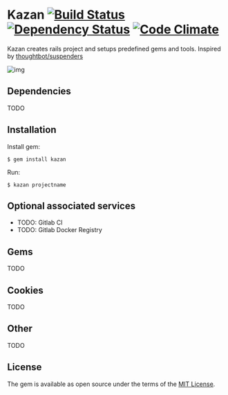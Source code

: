 # Kazan [![Build Status](https://travis-ci.org/khusnetdinov/kazan.svg?branch=master)](https://travis-ci.org/khusnetdinov/kazan) [![Dependency Status](https://gemnasium.com/badges/github.com/khusnetdinov/kazan.svg)](https://gemnasium.com/github.com/khusnetdinov/kazan) [![Code Climate](https://codeclimate.com/github/khusnetdinov/kazan/badges/gpa.svg)](https://codeclimate.com/github/khusnetdinov/kazan)

Kazan creates rails project and setups predefined gems and tools. Inspired by [thoughtbot/suspenders](https://github.com/thoughtbot/suspenders)

![img](http://res.cloudinary.com/dtoqqxqjv/image/upload/c_scale,w_240/v1476011701/147601141068782_rgcl3z.png)

## Dependencies

  TODO

## Installation

Install gem:

    $ gem install kazan
    
Run:
    
    $ kazan projectname

## Optional associated services

- TODO: Gitlab CI
- TODO: Gitlab Docker Registry

## Gems

  TODO

## Cookies

  TODO

## Other

  TODO

## License

The gem is available as open source under the terms of the [MIT License](http://opensource.org/licenses/MIT).
